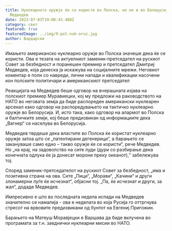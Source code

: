 ```yaml
---
title: Нуклеарното оружје ќе се користи во Полска, но не и во Белорусија, увери
  Медведев
date: 2023-07-03T19:00:43.408Z
category: свет
featured: true
featuredImage: ../img/9-pol-nuk-oruz.jpg
author: Вардарски
---
```

Имањето американско нуклеарно оружје во Полска значеше дека ќе се користи. Ова е тезата на актуелниот заменик-претседател на рускиот Совет за безбедност и поранешен премиер и претседател Дмитриј Медведев, која денеска ја искажува на социјалните мрежи. Неговиот коментар е полн со навреди, лични напади и квалификации насочени кон полските политичари и американскиот претседател

Реакцијата на Медведев беше одговор на вчерашната изјава на полскиот премиер Муравиецки, кој му предложи на раководството на НАТО во неговата земја да биде распореден американски нуклеарен арсенал како одговор на распоредувањето на тактичко нуклеарно оружје во Белорусија. И, исто така, како одговор на алармот во Полска и балтичките земји, кој беше предизвикан од информациите дека „Вагнер“ се населува во Белорусија.

Медведев тврдеше дека властите во Полска ќе користат нуклеарно оружје затоа што се „патентирани дегенерици“, а барањето се закануваше само едно – такво оружје ќе се користи“, рече Медведев. Но „на крај, на задоволство на сите луди (дури со разбирање дека конечната одлука ќе ја донесат морони преку океанот),“ забележува тој.

Според заменик-претседателот на рускиот Совет за безбедност, „има и позитивна страна на ова. Сите „Пици“, „Морави“, „Качини“ и други злонамерни луѓе ќе исчезнат“, објасни тој. „Па, ќе исчезнат и други, за жал“, додаде Медведев.

Импресивно е што во последната недела испади на Медведев значително се намалија - ова е неделата во која Русија го оттргнува стресот на врвовите предизвикани од бунтот на Евгениј Пригожин.

Барањето на Матеуш Моравјецки е Варшава да биде вклучена во програмата за т.н. заеднички нуклеарни мисии во НАТО.